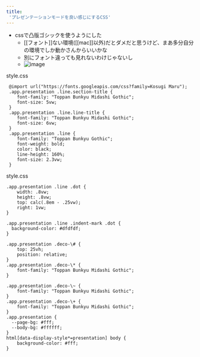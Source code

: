 ```yaml
---
title:
 'プレゼンテーションモードを良い感じにするCSS'
---
```


- cssで凸版ゴシックを使うようにした
    - [[フォント]]ない環境([[mac]]以外)だとダメだと思うけど、まあ多分自分の環境でしか動かさんからいいかな
    - 別にフォント違っても見れないわけじゃないし
    - ![image](https://gyazo.com/cdc9b24d32019d45b99a512a5c921213/thumb/1000)

style.css

```
 @import url("https://fonts.googleapis.com/css?family=Kosugi Maru");
 .app.presentation .line.section-title {
 	font-family: "Toppan Bunkyu Midashi Gothic";
 	font-size: 5vw;
 }
 .app.presentation .line.line-title {
  	font-family: "Toppan Bunkyu Midashi Gothic";
  	font-size: 6vw;
 }
 .app.presentation .line {
 	font-family: "Toppan Bunkyu Gothic";
 	font-weight: bold;
 	color: black;
 	line-height: 160%;
 	font-size: 2.3vw;
 }
```


style.css

```
.app.presentation .line .dot {
    width: .8vw;
    height: .8vw;
    top: calc(.8em - .25vw);
    right: 1vw;
}

.app.presentation .line .indent-mark .dot {
  background-color: #dfdfdf;
}

.app.presentation .deco-\# {
	top: 25vh;
    position: relative;
}
.app.presentation .deco-\* {
	font-family: "Toppan Bunkyu Midashi Gothic";
}

.app.presentation .deco-\~ {
	font-family: "Toppan Bunkyu Midashi Gothic";
}
.app.presentation .deco-\+ {
	font-family: "Toppan Bunkyu Midashi Gothic";
}
.app.presentation {
  --page-bg: #fff;
  --body-bg: #ffffff;
}
html[data-display-style*=presentation] body {
	background-color: #fff;
}
```


